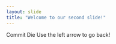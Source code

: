 ```yaml
---
layout: slide
title: "Welcome to our second slide!"
---
```

Commit Die
Use the left arrow to go back!
